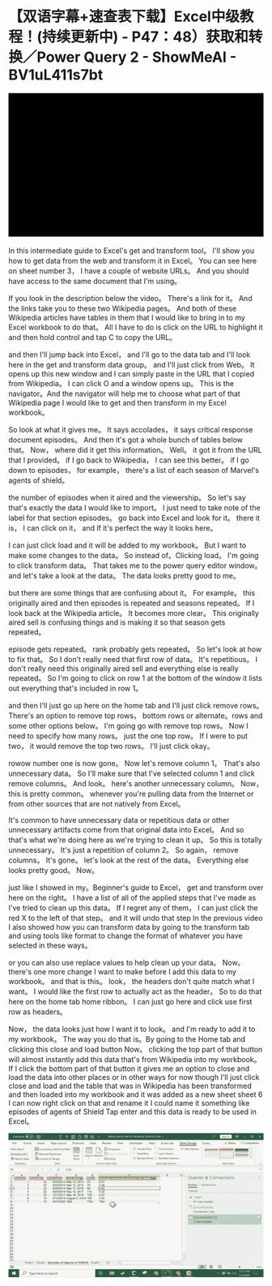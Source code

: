# 【双语字幕+速查表下载】Excel中级教程！(持续更新中) - P47：48）获取和转换／Power Query 2 - ShowMeAI - BV1uL411s7bt

![](img/c2aeb140e9824836fd55cd14e85f46f5_0.png)

In this intermediate guide to Excel's get and transform tool。 I'll show you how to get data from the web and transform it in Excel。 You can see here on sheet number 3， I have a couple of website URLs。 And you should have access to the same document that I'm using。

 If you look in the description below the video。 There's a link for it。 And the links take you to these two Wikipedia pages。 And both of these Wikipedia articles have tables in them that I would like to bring in to my Excel workbook to do that。 All I have to do is click on the URL to highlight it and then hold control and tap C to copy the URL。

 and then I'll jump back into Excel， and I'll go to the data tab and I'll look here in the get and transform data group。 and I'll just click from Web。 It opens up this new window and I can simply paste in the URL that I copied from Wikipedia。 I can click O and a window opens up。 This is the navigator。And the navigator will help me to choose what part of that Wikipedia page I would like to get and then transform in my Excel workbook。

 So look at what it gives me。 It says accolades， it says critical response document episodes。 And then it's got a whole bunch of tables below that。 Now， where did it get this information。 Well。 it got it from the URL that I provided。 if I go back to Wikipedia， I can see this better。 if I go down to episodes， for example， there's a list of each season of Marvel's agents of shield。

 the number of episodes when it aired and the viewership。 So let's say that's exactly the data I would like to import。 I just need to take note of the label for that section episodes。 go back into Excel and look for it。 there it is， I can click on it， and if it's perfect the way it looks here。

 I can just click load and it will be added to my workbook。 But I want to make some changes to the data。 So instead of。Clicking load。 I'm going to click transform data。 That takes me to the power query editor window。 and let's take a look at the data。 The data looks pretty good to me。

 but there are some things that are confusing about it。 For example。 this originally aired and then episodes is repeated and seasons repeated。 If I look back at the Wikipedia article。 It becomes more clear。 This originally aired sell is confusing things and is making it so that season gets repeated。

 episode gets repeated。 rank probably gets repeated。 So let's look at how to fix that。 So I don't really need that first row of data。 It's repetitious。 I don't really need this originally aired sell and everything else is really repeated。 So I'm going to click on row 1 at the bottom of the window it lists out everything that's included in row 1。

 and then I'll just go up here on the home tab and I'll just click remove rows。 There's an option to remove top rows， bottom rows or alternate。rows and some other options below。 I'm going go with remove top rows。 Now I need to specify how many rows。 just the one top row。 If I were to put two， it would remove the top two rows。 I'll just click okay。

 rowow number one is now gone。 Now let's remove column 1。 That's also unnecessary data。 So I'll make sure that I've selected column 1 and click remove columns。 And look。 here's another unnecessary column。 Now， this is pretty common。 whenever you're pulling data from the Internet or from other sources that are not natively from Excel。

 It's common to have unnecessary data or repetitious data or other unnecessary artifacts come from that original data into Excel。 And so that's what we're doing here as we're trying to clean it up。 So this is totally unnecessary。 It's just a repetition of column 2。 So again， remove columns。 It's gone。 let's look at the rest of the data。 Everything else looks pretty good。 Now。

 just like I showed in my。Beginner's guide to Excel， get and transform over here on the right。 I have a list of all of the applied steps that I've made as I've tried to clean up this data。 If I regret any of them， I can just click the red X to the left of that step。 and it will undo that step In the previous video I also showed how you can transform data by going to the transform tab and using tools like format to change the format of whatever you have selected in these ways。

 or you can also use replace values to help clean up your data。 Now。 there's one more change I want to make before I add this data to my workbook。 and that is this。 look， the headers don't quite match what I want。 I would like the first row to actually act as the header。 So to do that here on the home tab home ribbon。 I can just go here and click use first row as headers。

 Now， the data looks just how I want it to look。 and I'm ready to add it to my workbook。 The way you do that is。By going to the Home tab and clicking this close and load button Now。 clicking the top part of that button will almost instantly add this data that's from Wikipedia into my workbook。 If I click the bottom part of that button it gives me an option to close and load the data into other places or in other ways for now though I'll just click close and load and the table that was in Wikipedia has been transformed and then loaded into my workbook and it was added as a new sheet sheet 6 I can now right click on that and rename it I could name it something like episodes of agents of Shield Tap enter and this data is ready to be used in Excel。



![](img/c2aeb140e9824836fd55cd14e85f46f5_2.png)